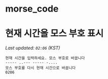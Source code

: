 # morse_code
# 현재 시간을 모스 부호 표시
<!-- MORSE_TIME_START -->
_Last updated: `02:06` (KST)_

```
현재 시간을 입력하세요. 모스 부호로 바꿉니다
----- ..--- ----- -....
모스 부호를 다시 현재 시간으로 바꿉니다
0206
```
<!-- MORSE_TIME_END -->
